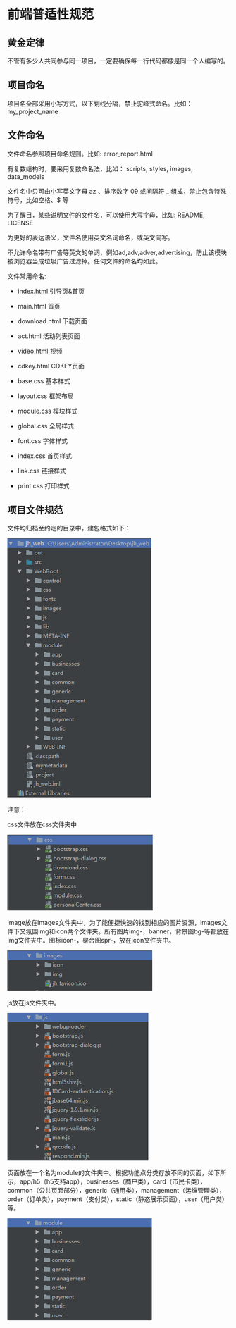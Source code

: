 # 前端普适性规范

## 黄金定律

不管有多少人共同参与同一项目，一定要确保每一行代码都像是同一个人编写的。

## 项目命名

项目名全部采用小写方式，以下划线分隔，禁止驼峰式命名。比如：my\_project\_name

## 文件命名

文件命名参照项目命名规则。比如: error\_report.html

有复数结构时，要采用复数命名法，比如： scripts, styles, images, data\_models

文件名中只可由小写英文字母 az 、排序数字 09 或间隔符 \_ 组成，禁止包含特殊符号，比如空格、$ 等

为了醒目，某些说明文件的文件名，可以使用大写字母，比如: README, LICENSE

为更好的表达语义，文件名使用英文名词命名，或英文简写。

不允许命名带有广告等英文的单词，例如ad,adv,adver,advertising，防止该模块被浏览器当成垃圾广告过滤掉。任何文件的命名均如此。

文件常用命名:

* index.html 引导页&首页

* main.html 首页

* download.html 下载页面

* act.html 活动列表页面

* video.html 视频

* cdkey.html CDKEY页面

* base.css 基本样式

* layout.css 框架布局

* module.css 模块样式

* global.css 全局样式

* font.css 字体样式

* index.css 首页样式

* link.css 链接样式

* print.css 打印样式

## 项目文件规范

文件均归档至约定的目录中，建包格式如下：

![](/assets/import.png)

注意：

css文件放在css文件夹中

![](/assets/import3.png)

image放在images文件夹中，为了能便捷快速的找到相应的图片资源，images文件下又氛围img和icon两个文件夹。所有图片img-，banner，背景图bg-等都放在img文件夹中。图标icon-，聚合图spr-，放在icon文件夹中。

![](/assets/import4.png)

js放在js文件夹中。

![](/assets/import5.png)

页面放在一个名为module的文件夹中。根据功能点分类存放不同的页面，如下所示，app/h5（h5支持app），businesses（商户类），card（市民卡类），common（公共页面部分），generic（通用类），management（运维管理类），order（订单类），payment（支付类），static（静态展示页面），user（用户类）等。

![](/assets/import6.png)

